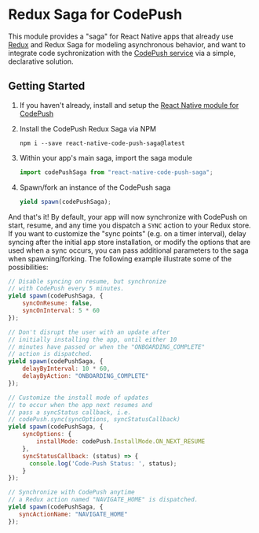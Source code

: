 # Redux Saga for CodePush

This module provides a "saga" for React Native apps that already use [Redux](http://reduxjs.org) and Redux Saga for modeling asynchronous behavior, and want to integrate code sychronization with the [CodePush
service](http://codepush.tools) via a simple, declarative solution.

## Getting Started

1. If you haven't already, install and setup the [React Native module for CodePush](http://github.com/Microsoft/react-native-code-push)

2. Install the CodePush Redux Saga via NPM

    ```shell
    npm i --save react-native-code-push-saga@latest
    ```

3. Within your app's main saga, import the saga module

    ```javascript
    import codePushSaga from "react-native-code-push-saga";
    ```

4. Spawn/fork an instance of the CodePush saga

    ```javascript
    yield spawn(codePushSaga);
    ```

And that's it! By default, your app will now synchronize with CodePush on start, resume, and any time you dispatch a `SYNC` action to your Redux store. If you want to customize the "sync points" (e.g. on a timer interval), delay syncing after the initial app store installation, or modify the options that are used when a sync occurs, you can pass additional parameters to the saga when spawning/forking. The following example illustrate some of the possibilities:

```javascript
// Disable syncing on resume, but synchronize
// with CodePush every 5 minutes.
yield spawn(codePushSaga, {
    syncOnResume: false,
    syncOnInterval: 5 * 60
});

// Don't disrupt the user with an update after
// initially installing the app, until either 10
// minutes have passed or when the "ONBOARDING_COMPLETE"
// action is dispatched.
yield spawn(codePushSaga, {
    delayByInterval: 10 * 60,
    delayByAction: "ONBOARDING_COMPLETE"
});

// Customize the install mode of updates
// to occur when the app next resumes and
// pass a syncStatus callback, i.e.
// codePush.sync(syncOptions, syncStatusCallback)
yield spawn(codePushSaga, {
    syncOptions: {
        installMode: codePush.InstallMode.ON_NEXT_RESUME
    },
    syncStatusCallback: (status) => {
      console.log('Code-Push Status: ', status);
    }
});

// Synchronize with CodePush anytime
// a Redux action named "NAVIGATE_HOME" is dispatched.
yield spawn(codePushSaga, {
   syncActionName: "NAVIGATE_HOME"
});
```
